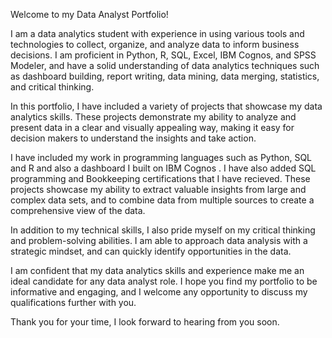 Welcome to my Data Analyst Portfolio!

I am a data analytics student with experience in using various tools and technologies to collect, organize, and analyze data to inform business decisions. I am proficient in Python, R, SQL, Excel, IBM Cognos, and SPSS Modeler, and have a solid understanding of data analytics techniques such as dashboard building, report writing, data mining, data merging, statistics, and critical thinking.

In this portfolio, I have included a variety of projects that showcase my data analytics skills. These projects demonstrate my ability to analyze and present data in a clear and visually appealing way, making it easy for decision makers to understand the insights and take action.

I have included my work in programming languages such as Python, SQL and R and also a dashboard I built on IBM Cognos . I have also added SQL programming and Bookkeeping certifications that I have recieved. These projects showcase my ability to extract valuable insights from large and complex data sets, and to combine data from multiple sources to create a comprehensive view of the data.

In addition to my technical skills, I also pride myself on my critical thinking and problem-solving abilities. I am able to approach data analysis with a strategic mindset, and can quickly identify opportunities in the data.

I am confident that my data analytics skills and experience make me an ideal candidate for any data analyst role. I hope you find my portfolio to be informative and engaging, and I welcome any opportunity to discuss my qualifications further with you.

Thank you for your time, I look forward to hearing from you soon.
